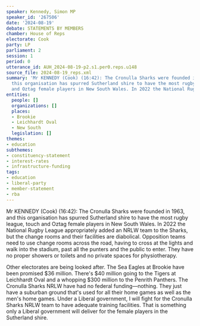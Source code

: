 ```yaml
---
speaker: Kennedy, Simon MP
speaker_id: '267506'
date: '2024-08-19'
debate: STATEMENTS BY MEMBERS
chamber: House of Reps
electorate: Cook
party: LP
parliament: 2
session: 1
period: 0
utterance_id: AUH_2024-08-19-p2.s1.per0.reps.u148
source_file: 2024-08-19_reps.xml
summary: 'Mr KENNEDY (Cook) (16:42): The Cronulla Sharks were founded in 1963, and
  this organisation has spurred Sutherland shire to have the most rugby league, touch
  and Oztag female players in New South Wales. In 2022 the National Rugby League appropriate...'
entities:
  people: []
  organizations: []
  places:
  - Brookie
  - Leichhardt Oval
  - New South
  legislation: []
themes:
- education
subthemes:
- constituency-statement
- interest-rates
- infrastructure-funding
tags:
- education
- liberal-party
- member-statement
- rba
---
```


Mr KENNEDY (Cook) (16:42): The Cronulla Sharks were founded in 1963, and this organisation has spurred Sutherland shire to have the most rugby league, touch and Oztag female players in New South Wales. In 2022 the National Rugby League appropriately added an NRLW team to the Sharks, but the change rooms and their facilities are diabolical. Opposition teams need to use change rooms across the road, having to cross at the lights and walk into the stadium, past all the punters and the public to enter. They have no proper showers or toilets and no private spaces for physiotherapy.

Other electorates are being looked after. The Sea Eagles at Brookie have been promised $36 million. There's $40 million going to the Tigers at Leichhardt Oval and a whopping $300 million to the Penrith Panthers. The Cronulla Sharks NRLW have had no federal funding—nothing. They just have a suburban ground that's used for all their home games as well as the men's home games. Under a Liberal government, I will fight for the Cronulla Sharks NRLW team to have adequate training facilities. That is something only a Liberal government will deliver for the female players in the Sutherland shire.